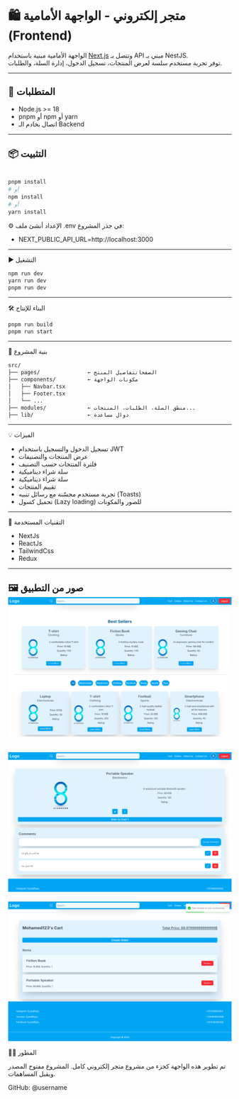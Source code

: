 # 🛍️ متجر إلكتروني - الواجهة الأمامية (Frontend)

الواجهة الأمامية مبنية باستخدام [Next.js](https://nextjs.org/) وتتصل بـ API مبني بـ NestJS.  
توفر تجربة مستخدم سلسة لعرض المنتجات، تسجيل الدخول، إدارة السلة، والطلبات.

---

## 🚀 المتطلبات

- Node.js >= 18
- pnpm أو npm أو yarn
- اتصال بخادم الـ Backend

---

## 📦 التثبيت

```bash

pnpm install
# أو
npm install
# أو
yarn install
``` 
⚙️ الإعداد
أنشئ ملف .env في جذر المشروع:
- NEXT_PUBLIC_API_URL=http://localhost:3000

---

▶️ التشغيل
```
npm run dev
yarn run dev
pnpm run dev
```
---

🛠️ البناء للإنتاج
```
pnpm run build
pnpm run start
```
---

🧱 بنية المشروع

``` 
src/
├── pages/               ← الصفحاتتفاصيل المنتج
├── components/          ← مكونات الواجهة
│   ├── Navbar.tsx
│   ├── Footer.tsx
│   └── ...
├── modules/             ← منطق السلة، الطلبات، المنتجات...
├── lib/                 ← دوال مساعدة
```
---

💡 الميزات
- تسجيل الدخول والتسجيل باستخدام JWT
- عرض المنتجات والتصنيفات
- فلترة المنتجات حسب التصنيف
- سلة شراء ديناميكية
- سلة شراء ديناميكية
- تقييم المنتجات
- تجربة مستخدم محسّنة مع رسائل تنبيه (Toasts)
- تحميل كسول (Lazy loading) للصور والمكونات
---

🧠 التقنيات المستخدمة
- NextJs
- ReactJs
- TailwindCss
- Redux
---

🖼️ صور من التطبيق
![الصفحة الرئيسية](public/screenshots/home.png)
---
![صفحة المنتج](public/screenshots/product.png)
---
![السلة](public/screenshots/cart.png)


👨‍💻 المطور



تم تطوير هذه الواجهة كجزء من مشروع متجر إلكتروني كامل.
المشروع مفتوح المصدر ويقبل المساهمات.

GitHub: @username
